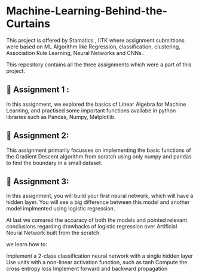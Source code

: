 # Machine-Learning-Behind-the-Curtains
This project is offered by Stamatics , IITK where assignment submittions were based on  ML Algorithm like Regression, classification, clustering, Association Rule Learning, Neural Networks and CNNs. 

This repository contains all the three assignments which were a part of this project.
## 📌 Assignment 1 :
In this assignment, we explored the basics of Linear Algebra for Machine Learning, and practised some important functions availabe in python libraries such as Pandas, Numpy, Matplotlib. 

## 📌 Assignment 2:
This assignment primarily focusses on implementing the basic functions of the Gradient Descent algorithm from scratch using only numpy and pandas to find the boundary in a small dataset.

## 📌 Assignment 3:
In this assignment, you will build your first neural network, which will have a hidden layer. You will see a big difference between this model and another model implmented using logistic regression.

At last we comared the accuracy of both the models and pointed relevant conclusions regarding drawbacks of logistic regression over Artificial Neural Network built from the scratch.

we learn how to:

Implement a 2-class classification neural network with a single hidden layer
Use units with a non-linear activation function, such as tanh
Compute the cross entropy loss
Implement forward and backward propagation
